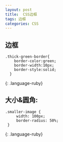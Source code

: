 ```yaml
---
layout: post
title:  CSS边框
tags: 边框
categories: CSS
---
```



## 边框


~~~
.thick-green-border{
	border-color:green;
	border-width:10px;
	border-style:solid;
  }
~~~
{: .language-ruby}





## 大小&圆角:

~~~
.smaller-image {
	 width: 100px; 
	 border-radius: 50%;
 }
~~~
{: .language-ruby}
